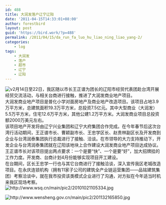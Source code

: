 ```yaml
---
id: 488
title: 大润发落户辽宁辽阳
date: '2011-04-15T14:33:01+08:00'
author: forestbird
layout: post
guid: 'https://bird.work/?p=488'
permalink: /2011/04/15/da_run_fa_luo_hu_liao_ning_liao_yang-2/
categories:
    - log
tags:
    - 大润发
    - 落户
    - 超市
    - 辽宁
    - 辽阳
---
```


![](http://www.wensheng.gov.cn/main/pic2/20113217223.jpg "v")2月14日至22日，我区随以市长王正谱为团长的辽阳市经贸代表团赴台湾开展经贸交流活动，与相关台商进行接触，推进了大润发商业地产项目。  
 大润发商业地产项目是普化小学对面房地产及商业地产改造项目。该项目占地3.9万平方米，总建筑面积19.3万平方米，总投资7.5亿元。其中大型商业（大润发）5.5万平方米，住宅12.6万平方米，其他公建1.2万平方米。大润发商业项目总投资额2000万美元左右。  
 该项目地产开发将由辽宁兴业集团和辽宁大府集团合作完成。在今年春节后这次台湾行活动期间，王正谱市长、曹颖副市长、王忠学区长、赵贵林副区长及开发商到企业与台湾润泰集团执行总裁进行了接触、洽谈。在市领导的大力支持推动下，开发企业与台湾润泰集团就在辽阳该地块上合作建设大润发商业地产项目达成协议。王正谱市长对该项目提出两点要求：一个是要“快”、一个是要“好”，加大招牌挂的工作力度。开发商、台商计划4月份能够实现项目开工建设。  
 在台期间，区长王忠学一行也与其它台商进行了接触洽谈，深入宣传我区老城改造项目。在永庆连锁机构（拥有11家子公司的建筑全产业链运营集团——品铭建筑集团）考察洽谈中，就在我市投资该类模式企业进行了沟通，对方拟在今年适当时机来我区现场考察。  
![](http://www.wsq.cn/main/pic2/20101021105334.jpg "http://www.wsq.cn/main/pic2/20101021105334.jpg")

![](http://www.wensheng.gov.cn/main/pic2/201132165850.jpg "http://www.wensheng.gov.cn/main/pic2/201132165850.jpg")
